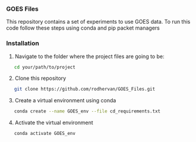 ### GOES Files

This repository contains a set of experiments to use GOES data. To run this code follow these steps using conda and pip packet managers

### Installation
1. Navigate to the folder where the project files are going to be:
```bash
   cd your/path/to/project
```
2. Clone this repository
```bash
   git clone https://github.com/rodhervan/GOES_Files.git
```
3. Create a virtual environment using conda
```bash
   conda create --name GOES_env --file cd_requirements.txt
```
4. Activate the virtual environment
```bash
   conda activate GOES_env
```
